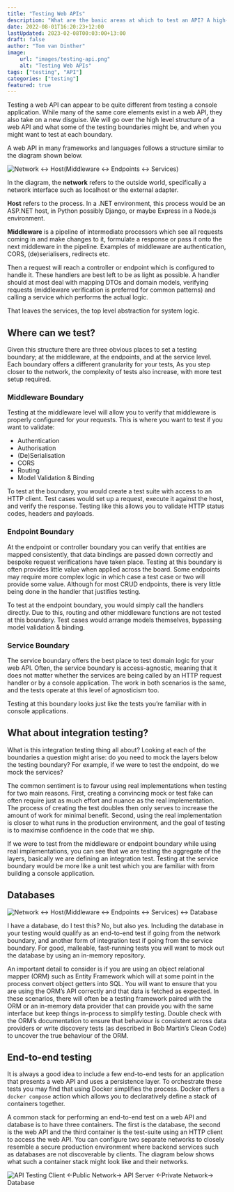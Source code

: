 ```yaml
---
title: "Testing Web APIs"
description: "What are the basic areas at which to test an API? A high-level overview for testing web APIs"
date: 2022-08-01T16:20:23+12:00
lastUpdated: 2023-02-08T00:03:00+13:00
draft: false
author: "Tom van Dinther"
image:
    url: "images/testing-api.png"
    alt: "Testing Web APIs"
tags: ["testing", "API"]
categories: ["testing"]
featured: true
---
```

Testing a web API can appear to be quite different from testing a console application. While many of the same core elements exist in a web API, they also take on a new disguise. We will go over the high level structure of a web API and what some of the testing boundaries might be, and when you might want to test at each boundary.

A web API in many frameworks and languages follows a structure similar to the diagram shown below.

![Network <-> Host(Middleware <-> Endpoints <-> Services)](/assets/images/testing-api-1.png)

In the diagram, the **network** refers to the outside world, specifically a network interface such as localhost or the external adapter. 

**Host** refers to the process. In a .NET environment, this process would be an ASP.NET host, in Python possibly Django, or maybe Express in a Node.js environment. 

**Middleware** is a pipeline of intermediate processors which see all requests coming in and make changes to it, formulate a response or pass it onto the next middleware in the pipeline. Examples of middleware are authentication, CORS, (de)serialisers, redirects etc. 

Then a request will reach a controller or endpoint which is configured to handle it. These handlers are best left to be as light as possible. A handler should at most deal with mapping DTOs and domain models, verifying requests (middleware verification is preferred for common patterns) and calling a service which performs the actual logic. 

That leaves the services, the top level abstraction for system logic.

## Where can we test?

Given this structure there are three obvious places to set a testing boundary; at the middleware, at the endpoints, and at the service level. Each boundary offers a different granularity for your tests, As you step closer to the network, the complexity of tests also increase, with more test setup required.

### Middleware Boundary

Testing at the middleware level will allow you to verify that middleware is properly configured for your requests. This is where you want to test if you want to validate:

- Authentication
- Authorisation
- (De)Serialisation
- CORS
- Routing
- Model Validation & Binding

To test at the boundary, you would create a test suite with access to an HTTP client. Test cases would set up a request, execute it against the host, and verify the response. Testing like this allows you to validate HTTP status codes, headers and payloads.

### Endpoint Boundary

At the endpoint or controller boundary you can verify that entities are mapped consistently, that data bindings are passed down correctly and bespoke request verifications have taken place. Testing at this boundary is often provides little value when applied across the board. Some endpoints may require more complex logic in which case a test case or two will provide some value. Although for most CRUD endpoints, there is very little being done in the handler that justifies testing.

To test at the endpoint boundary, you would simply call the handlers directly. Due to this, routing and other middleware functions are not tested at this boundary. Test cases would arrange models themselves, bypassing model validation & binding.

### Service Boundary

The service boundary offers the best place to test domain logic for your web API. Often, the service boundary is access-agnostic, meaning that it does not matter whether the services are being called by an HTTP request handler or by a console application. The work in both scenarios is the same, and the tests operate at this level of agnosticism too.

Testing at this boundary looks just like the tests you’re familiar with in console applications.

## What about integration testing?

What is this integration testing thing all about? Looking at each of the boundaries a question might arise: do you need to mock the layers below the testing boundary? For example, if we were to test the endpoint, do we mock the services?

The common sentiment is to favour using real implementations when testing for two main reasons. First, creating a convincing mock or test fake can often require just as much effort and nuance as the real implementation. The process of creating the test doubles then only serves to increase the amount of work for minimal benefit. Second, using the real implementation is closer to what runs in the production environment, and the goal of testing is to maximise confidence in the code that we ship.

If we were to test from the middleware or endpoint boundary while using real implementations, you can see that we are testing the aggregate of the layers, basically we are defining an integration test. Testing at the service boundary would be more like a unit test which you are familiar with from building a console application.

## Databases

![Network <-> Host(Middleware <-> Endpoints <-> Services) <-> Database](/assets/images/testing-api-2.png)

I have a database, do I test this? No, but also yes. Including the database in your testing would qualify as an end-to-end test if going from the network boundary, and another form of integration test if going from the service boundary. For good, malleable, fast-running tests you will want to mock out the database by using an in-memory repository.

An important detail to consider is if you are using an object relational mapper (ORM) such as Entity Framework which will at some point in the process convert object getters into SQL. You will want to ensure that you are using the ORM’s API correctly and that data is fetched as expected. In these scenarios, there will often be a testing framework paired with the ORM or an in-memory data provider that can provide you with the same interface but keep things in-process to simplify testing. Double check with the ORM’s documentation to ensure that behaviour is consistent across data providers or write discovery tests (as described in Bob Martin’s Clean Code) to uncover the true behaviour of the ORM.

## End-to-end testing

It is always a good idea to include a few end-to-end tests for an application that presents a web API and uses a persistence layer. To orchestrate these tests you may find that using Docker simplifies the process. Docker offers a `docker compose` action which allows you to declaratively define a stack of containers together.

A common stack for performing an end-to-end test on a web API and database is to have three containers. The first is the database, the second is the web API and the third container is the test-suite using an HTTP client to access the web API. You can configure two separate networks to closely resemble a secure production environment where backend services such as databases are not discoverable by clients. The diagram below shows what such a container stack might look like and their networks.

![API Testing Client <-Public Network-> API Server <-Private Network-> Database](/assets/images/testing-api-3.png)